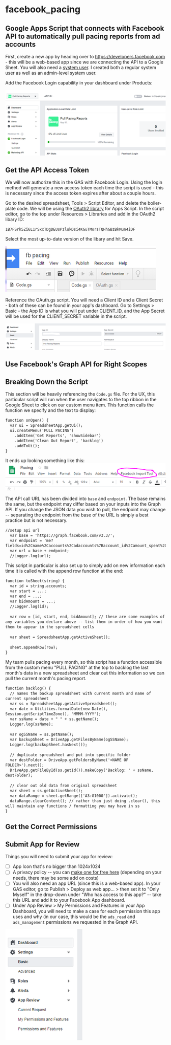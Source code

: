 # facebook_pacing
Google Apps Script that connects with Facebook API to automatically pull pacing reports from ad accounts
-
First, create a new app by heading over to https://developers.facebook.com - this will be a web-based app since we are connecting the API to a Google Sheet. You will also need a <a href="https://developers.facebook.com/docs/marketing-api/businessmanager/systemuser">system user</a>. I created both a regular system user as well as an admin-level system user.

Add the Facebook Login capability in your dashboard under Products:

![Facebook Login Product](images/1.PNG?raw=true)

Get the API Access Token
-
We will now authorize this in the GAS with Facebook Login. Using the login method will generate a new access token each time the script is used - this is necessary since the access token expires after about a couple hours. 

Go to the desired spreadsheet, Tools > Script Editor, and delete the boiler-plate code. We will be using the <a href="https://github.com/gsuitedevs/apps-script-oauth2">OAuth2 library</a> for Apps Script. In the script editor, go to the top under Resources > Libraries and add in the OAuth2 libary ID:
```
1B7FSrk5Zi6L1rSxxTDgDEUsPzlukDsi4KGuTMorsTQHhGBzBkMun4iDF
```
Select the most up-to-date version of the libary and hit Save.

![Add Library to GAS](images/2.PNG?raw=true)

Reference the OAuth.gs script. You will need a Client ID and a Client Secret - both of these can be found in your app's dashboard. Go to Settings > Basic - the App ID is what you will put under CLIENT_ID, and the App Secret will be used for the CLIENT_SECRET variable in the script.

![Client ID and Client Secret](images/3.PNG?raw=true)

Use Facebook's Graph API for Right Scopes
-

Breaking Down the Script
-
This section will be heavily referencing the ```Code.gs``` file.
For the UX, this particular script will run when the user navigates to the top ribbon in the Google Sheet to click on our custom menu item. 
This function calls the function we specify and the text to display:
```
function onOpen() {
  var ui = SpreadsheetApp.getUi();
  ui.createMenu('PULL PACING')
    .addItem('Get Reports', 'showSidebar')
    .addItem('Clean Out Report', 'backlog')
    .addToUi();
}
```
It ends up looking something like this:
![Custom Menu Item GS](images/5.PNG?raw=true)

The API call URL has been divided into ```base``` and ```endpoint```. The base remains the same, but the endpoint may differ based on your inputs into the Graph API. If you change the JSON data you wish to pull, the endpoint may change -- separating the endpoint from the base of the URL is simply a best practice but is not necessary.
```
//setup api url
  var base = 'https://graph.facebook.com/v3.3/';
  var endpoint = 'me?fields=id%2Cname%2Caccounts%2Cadaccounts%7Baccount_id%2Camount_spent%2Cbusiness_name%2Cid%2Cadsets%7Bpacing_type%2Cbudget_remaining%2Ccreated_time%2Cend_time%2Cstart_time%7D%7D&access_token=';
  var url = base + endpoint;
  //Logger.log(url);
```
This script in particular is also set up to simply add on new information each time it is called with the append row function at the end:
```
function toSheet(string) {
  var id = string.accounts;
  var start = ...;
  var end = ...;
  var bidAmount = ...;
  //Logger.log(id);
  
  var row = [id, start, end, bidAmount]; // these are some examples of any variables you declare above -- list them in order of how you want them to appear in the spreadsheet cells
  
  var sheet = SpreadsheetApp.getActiveSheet();
  
  sheet.appendRow(row);
}
```
My team pulls pacing every month, so this script has a function accessible from the custom menu "PULL PACING" at the top to backlog the last month's data in a new spreadsheet and clear out this information so we can pull the current month's pacing report.
```
function backlog() {
  // names the backup spreadsheet with current month and name of current spreadsheet
  var ss = SpreadsheetApp.getActiveSpreadsheet();
  var date = Utilities.formatDate(new Date(), Session.getScriptTimeZone(), "MMMM-YYYY");
  var ssName = date + " " + ss.getName();
  Logger.log(ssName);
  
  var ogSSName = ss.getName();
  var backupSheet = DriveApp.getFilesByName(ogSSName);
  Logger.log(backupSheet.hasNext());
  
  // duplicate spreadsheet and put into specific folder
  var destFolder = DriveApp.getFoldersByName('<NAME OF FOLDER>').next();
  DriveApp.getFileById(ss.getId()).makeCopy('Backlog: ' + ssName, destFolder);
  
  // clear out old data from original spreadsheet
  var sheet = ss.getActiveSheet();
  var dataRange = sheet.getRange(['A3:G1000']).activate();
  dataRange.clearContent(); // rather than just doing .clear(), this will maintain any functions / formatting you may have in ss
}
```

Get the Correct Permissions
-

Submit App for Review
-
Things you will need to submit your app for review:
- [ ] App Icon that's no bigger than 1024x1024
- [ ] A privacy policy -- you can <a href="https://www.freeprivacypolicy.com/">make one for free here</a> (depending on your needs, there may be some add on costs) 
- [ ] You will also need an app URL (since this is a web-based app). In your GAS editor, go to Publish > Deploy as web app... > then set it to "Only Myself" in the drop-down under "Who has access to this app?" -- take this URL and add it to your Facebook App dashboard.
- [ ] Under App Review > My Permissions and Features in your App Dashboard, you will need to make a case for each permission this app uses and why (in our case, this would be the ```ads_read``` and ```ads_management``` permissions we requested in the Graph API.

![App Review](images/4.PNG?raw=true)


